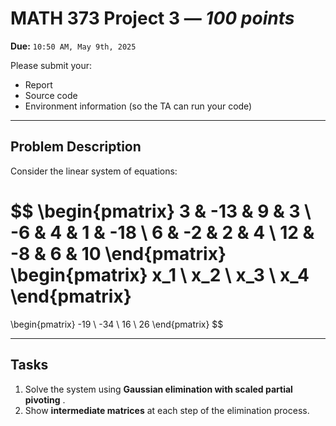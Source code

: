 # MATH 373 Project 3 — *100 points*

**Due:** `10:50 AM, May 9th, 2025`

Please submit your:

* Report
* Source code
* Environment information (so the TA can run your code)

---

## Problem Description

Consider the linear system of equations:

$$
\begin{pmatrix}
3 & -13 & 9 & 3 \\
-6 & 4 & 1 & -18 \\
6 & -2 & 2 & 4 \\
12 & -8 & 6 & 10
\end{pmatrix}
\begin{pmatrix}
x_1 \\
x_2 \\
x_3 \\
x_4
\end{pmatrix}
=
\begin{pmatrix}
-19 \\
-34 \\
16 \\
26
\end{pmatrix}
$$

---

## Tasks

1. Solve the system using  **Gaussian elimination with scaled partial pivoting** .
2. Show **intermediate matrices** at each step of the elimination process.
